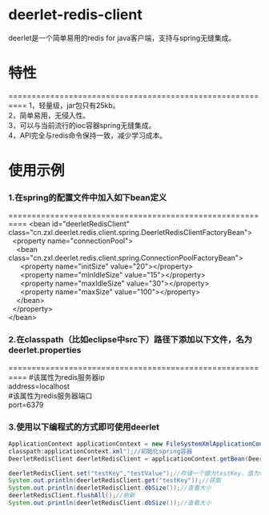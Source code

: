 # deerlet-redis-client
deerlet是一个简单易用的redis for java客户端，支持与spring无缝集成。

# 特性
==========================================================
1，轻量级，jar包只有25kb。<br/>
2，简单易用，无侵入性。<br/>
3，可以与当前流行的ioc容器spring无缝集成。<br/>
4，API完全与redis命令保持一致，减少学习成本。<br/>

# 使用示例

### 1.在spring的配置文件中加入如下bean定义
==========================================================
\<bean id="deerletRedisClient" class="cn.zxl.deerlet.redis.client.spring.DeerletRedisClientFactoryBean"\><br/>
&nbsp;&nbsp;\<property name="connectionPool"\><br/>
&nbsp;&nbsp;&nbsp;&nbsp;\<bean class="cn.zxl.deerlet.redis.client.spring.ConnectionPoolFactoryBean"\><br/>
&nbsp;&nbsp;&nbsp;&nbsp;&nbsp;&nbsp;\<property name="initSize" value="20"\>\</property\><br/>
&nbsp;&nbsp;&nbsp;&nbsp;&nbsp;&nbsp;\<property name="minIdleSize" value="15"\>\</property\><br/>
&nbsp;&nbsp;&nbsp;&nbsp;&nbsp;&nbsp;\<property name="maxIdleSize" value="30"\>\</property\><br/>
&nbsp;&nbsp;&nbsp;&nbsp;&nbsp;&nbsp;\<property name="maxSize" value="100"\>\</property\><br/>
&nbsp;&nbsp;&nbsp;&nbsp;\</bean\><br/>
&nbsp;&nbsp;\</property\><br/>
\</bean\><br/>

### 2.在classpath（比如eclipse中src下）路径下添加以下文件，名为deerlet.properties
==========================================================
\#该属性为redis服务器ip<br/>
address=localhost<br/>
\#该属性为redis服务器端口<br/>
port=6379<br/>

### 3.使用以下编程式的方式即可使用deerlet
```java
ApplicationContext applicationContext = new FileSystemXmlApplicationContext("
classpath:applicationContext.xml");//初始化spring容器
DeerletRedisClient deerletRedisClient = applicationContext.getBean(DeerletRedisClient.class);//获取client对象

deerletRedisClient.set("testKey","testValue");//存储一个键为testKey，值为testValue的键值对
System.out.println(deerletRedisClient.get("testKey"));//获取
System.out.println(deerletRedisClient.dbSize());//查看大小
deerletRedisClient.flushAll();//刷新
System.out.println(deerletRedisClient.dbSize());//查看大小
